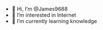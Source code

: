 - 👋 Hi, I’m @James9688
- 👀 I’m interested in Internet
- 🌱 I’m currently learning knowledge


<!---
James9688/James9688 is a ✨ special ✨ repository because its `README.md` (this file) appears on your GitHub profile.
You can click the Preview link to take a look at your changes.
--->
